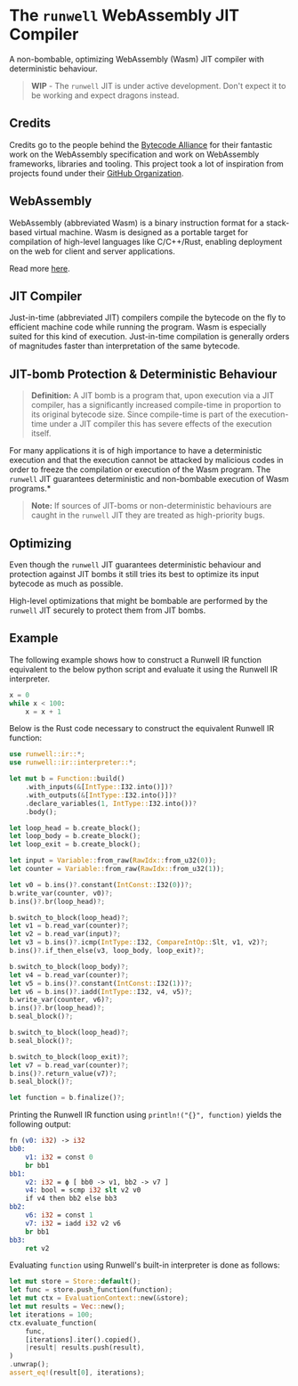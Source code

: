 # The `runwell` WebAssembly JIT Compiler

A non-bombable, optimizing WebAssembly (Wasm) JIT compiler with deterministic behaviour.

> **WIP** - The `runwell` JIT is under active development. Don't expect it to be working and expect dragons instead.

## Credits

Credits go to the people behind the [Bytecode Alliance](https://bytecodealliance.org/) for their fantastic
work on the WebAssembly specification and work on WebAssembly frameworks, libraries and tooling.
This project took a lot of inspiration from projects found under their
[GitHub Organization](https://github.com/bytecodealliance).

## WebAssembly

WebAssembly (abbreviated Wasm) is a binary instruction format for a stack-based virtual machine. Wasm is designed as a portable target for compilation of high-level languages like C/C++/Rust, enabling deployment on the web for client and server applications.

Read more [here](https://webassembly.org/).

## JIT Compiler

Just-in-time (abbreviated JIT) compilers compile the bytecode on the fly to efficient machine code while running the program. Wasm is especially suited for this kind of execution. Just-in-time compilation is generally orders of magnitudes faster than interpretation of the same bytecode.

## JIT-bomb Protection & Deterministic Behaviour

> **Definition:** A JIT bomb is a program that, upon execution via a JIT compiler, has a significantly increased compile-time in proportion to its original bytecode size. Since compile-time is part of the execution-time under a JIT compiler this has severe effects of the execution itself.

For many applications it is of high importance to have a deterministic execution and that the execution cannot be attacked by malicious codes in order to freeze the compilation or execution of the Wasm program. The `runwell` JIT guarantees deterministic and non-bombable execution of Wasm programs.*

> **Note:** If sources of JIT-boms or non-deterministic behaviours are caught in the `runwell` JIT they are treated as high-priority bugs.

## Optimizing

Even though the `runwell` JIT guarantees deterministic behaviour and protection against JIT bombs it still tries its best to optimize its input bytecode as much as possible.

High-level optimizations that might be bombable are performed by the `runwell` JIT securely to protect them from JIT bombs.

## Example

The following example shows how to construct a Runwell IR function equivalent to the below
python script and evaluate it using the Runwell IR interpreter.
```python
x = 0
while x < 100:
    x = x + 1
```
Below is the Rust code necessary to construct the equivalent Runwell IR function:
```rust
use runwell::ir::*;
use runwell::ir::interpreter::*;

let mut b = Function::build()
    .with_inputs(&[IntType::I32.into()])?
    .with_outputs(&[IntType::I32.into()])?
    .declare_variables(1, IntType::I32.into())?
    .body();

let loop_head = b.create_block();
let loop_body = b.create_block();
let loop_exit = b.create_block();

let input = Variable::from_raw(RawIdx::from_u32(0));
let counter = Variable::from_raw(RawIdx::from_u32(1));

let v0 = b.ins()?.constant(IntConst::I32(0))?;
b.write_var(counter, v0)?;
b.ins()?.br(loop_head)?;

b.switch_to_block(loop_head)?;
let v1 = b.read_var(counter)?;
let v2 = b.read_var(input)?;
let v3 = b.ins()?.icmp(IntType::I32, CompareIntOp::Slt, v1, v2)?;
b.ins()?.if_then_else(v3, loop_body, loop_exit)?;

b.switch_to_block(loop_body)?;
let v4 = b.read_var(counter)?;
let v5 = b.ins()?.constant(IntConst::I32(1))?;
let v6 = b.ins()?.iadd(IntType::I32, v4, v5)?;
b.write_var(counter, v6)?;
b.ins()?.br(loop_head)?;
b.seal_block()?;

b.switch_to_block(loop_head)?;
b.seal_block()?;

b.switch_to_block(loop_exit)?;
let v7 = b.read_var(counter)?;
b.ins()?.return_value(v7)?;
b.seal_block()?;

let function = b.finalize()?;
```
Printing the Runwell IR function using `println!("{}", function)` yields the following output:
```llvm
fn (v0: i32) -> i32
bb0:
    v1: i32 = const 0
    br bb1
bb1:
    v2: i32 = ϕ [ bb0 -> v1, bb2 -> v7 ]
    v4: bool = scmp i32 slt v2 v0
    if v4 then bb2 else bb3
bb2:
    v6: i32 = const 1
    v7: i32 = iadd i32 v2 v6
    br bb1
bb3:
    ret v2
```
Evaluating `function` using Runwell's built-in interpreter is done as follows:
```rust
let mut store = Store::default();
let func = store.push_function(function);
let mut ctx = EvaluationContext::new(&store);
let mut results = Vec::new();
let iterations = 100;
ctx.evaluate_function(
    func,
    [iterations].iter().copied(),
    |result| results.push(result),
)
.unwrap();
assert_eq!(result[0], iterations);
```
